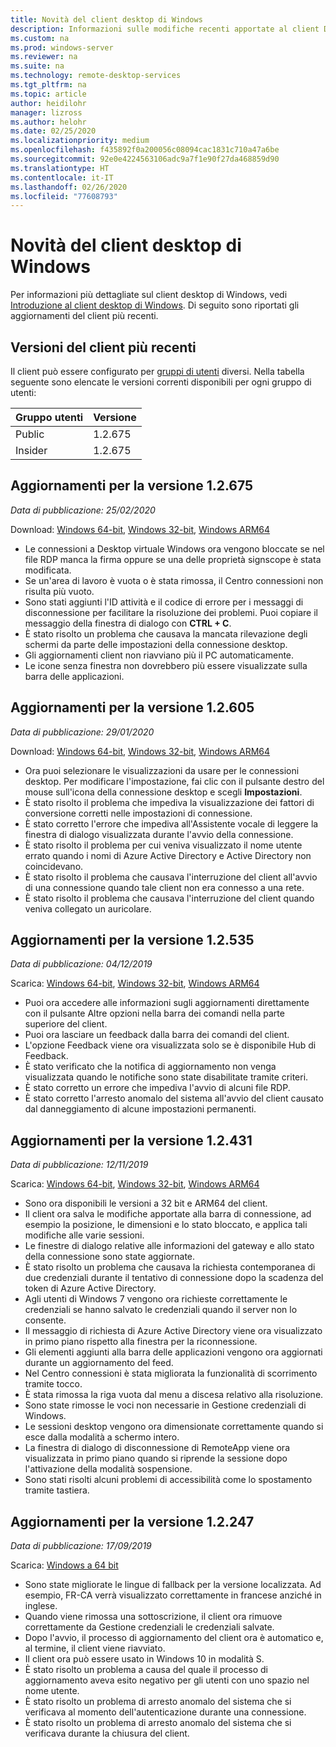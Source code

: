 ```yaml
---
title: Novità del client desktop di Windows
description: Informazioni sulle modifiche recenti apportate al client Desktop remoto per Windows Desktop
ms.custom: na
ms.prod: windows-server
ms.reviewer: na
ms.suite: na
ms.technology: remote-desktop-services
ms.tgt_pltfrm: na
ms.topic: article
author: heidilohr
manager: lizross
ms.author: helohr
ms.date: 02/25/2020
ms.localizationpriority: medium
ms.openlocfilehash: f435892f0a200056c08094cac1831c710a47a6be
ms.sourcegitcommit: 92e0e4224563106adc9a7f1e90f27da468859d90
ms.translationtype: HT
ms.contentlocale: it-IT
ms.lasthandoff: 02/26/2020
ms.locfileid: "77608793"
---
```

# <a name="whats-new-in-the-windows-desktop-client"></a>Novità del client desktop di Windows

Per informazioni più dettagliate sul client desktop di Windows, vedi [Introduzione al client desktop di Windows](windowsdesktop.md). Di seguito sono riportati gli aggiornamenti del client più recenti.

## <a name="latest-client-versions"></a>Versioni del client più recenti

Il client può essere configurato per [gruppi di utenti](windowsdesktop-admin.md#configure-user-groups) diversi. Nella tabella seguente sono elencate le versioni correnti disponibili per ogni gruppo di utenti:

|Gruppo utenti |Versione  |
|-----------|---------|
|Public     |1.2.675  |
|Insider    |1.2.675  |

## <a name="updates-for-version-12675"></a>Aggiornamenti per la versione 1.2.675

*Data di pubblicazione: 25/02/2020*

Download: [Windows 64-bit](https://query.prod.cms.rt.microsoft.com/cms/api/am/binary/RE4qeak), [Windows 32-bit](https://query.prod.cms.rt.microsoft.com/cms/api/am/binary/RE4qm7h), [Windows ARM64](https://query.prod.cms.rt.microsoft.com/cms/api/am/binary/RE4qm7g)

- Le connessioni a Desktop virtuale Windows ora vengono bloccate se nel file RDP manca la firma oppure se una delle proprietà signscope è stata modificata.
- Se un'area di lavoro è vuota o è stata rimossa, il Centro connessioni non risulta più vuoto.
- Sono stati aggiunti l'ID attività e il codice di errore per i messaggi di disconnessione per facilitare la risoluzione dei problemi. Puoi copiare il messaggio della finestra di dialogo con **CTRL + C**.
- È stato risolto un problema che causava la mancata rilevazione degli schermi da parte delle impostazioni della connessione desktop.
- Gli aggiornamenti client non riavviano più il PC automaticamente.
- Le icone senza finestra non dovrebbero più essere visualizzate sulla barra delle applicazioni.

## <a name="updates-for-version-12605"></a>Aggiornamenti per la versione 1.2.605

*Data di pubblicazione: 29/01/2020*

Download: [Windows 64-bit](https://query.prod.cms.rt.microsoft.com/cms/api/am/binary/RE4oHrD), [Windows 32-bit](https://query.prod.cms.rt.microsoft.com/cms/api/am/binary/RE4oJZs), [Windows ARM64](https://query.prod.cms.rt.microsoft.com/cms/api/am/binary/RE4oXhD)

- Ora puoi selezionare le visualizzazioni da usare per le connessioni desktop. Per modificare l'impostazione, fai clic con il pulsante destro del mouse sull'icona della connessione desktop e scegli **Impostazioni**.
- È stato risolto il problema che impediva la visualizzazione dei fattori di conversione corretti nelle impostazioni di connessione.
- È stato corretto l'errore che impediva all'Assistente vocale di leggere la finestra di dialogo visualizzata durante l'avvio della connessione.
- È stato risolto il problema per cui veniva visualizzato il nome utente errato quando i nomi di Azure Active Directory e Active Directory non coincidevano.
- È stato risolto il problema che causava l'interruzione del client all'avvio di una connessione quando tale client non era connesso a una rete.
- È stato risolto il problema che causava l'interruzione del client quando veniva collegato un auricolare.

## <a name="updates-for-version-12535"></a>Aggiornamenti per la versione 1.2.535

*Data di pubblicazione: 04/12/2019*

Scarica: [Windows 64-bit](https://query.prod.cms.rt.microsoft.com/cms/api/am/binary/RE4k7jH), [Windows 32-bit](https://query.prod.cms.rt.microsoft.com/cms/api/am/binary/RE4k7jL), [Windows ARM64](https://query.prod.cms.rt.microsoft.com/cms/api/am/binary/RE4k27O)

- Puoi ora accedere alle informazioni sugli aggiornamenti direttamente con il pulsante Altre opzioni nella barra dei comandi nella parte superiore del client.
- Puoi ora lasciare un feedback dalla barra dei comandi del client.
- L'opzione Feedback viene ora visualizzata solo se è disponibile Hub di Feedback.
- È stato verificato che la notifica di aggiornamento non venga visualizzata quando le notifiche sono state disabilitate tramite criteri.
- È stato corretto un errore che impediva l'avvio di alcuni file RDP.
- È stato corretto l'arresto anomalo del sistema all'avvio del client causato dal danneggiamento di alcune impostazioni permanenti.

## <a name="updates-for-version-12431"></a>Aggiornamenti per la versione 1.2.431

*Data di pubblicazione: 12/11/2019*

Scarica: [Windows 64-bit](https://query.prod.cms.rt.microsoft.com/cms/api/am/binary/RE48kow), [Windows 32-bit](https://query.prod.cms.rt.microsoft.com/cms/api/am/binary/RE48koA), [Windows ARM64](https://query.prod.cms.rt.microsoft.com/cms/api/am/binary/RE48zYj)

- Sono ora disponibili le versioni a 32 bit e ARM64 del client.
- Il client ora salva le modifiche apportate alla barra di connessione, ad esempio la posizione, le dimensioni e lo stato bloccato, e applica tali modifiche alle varie sessioni.
- Le finestre di dialogo relative alle informazioni del gateway e allo stato della connessione sono state aggiornate.
- È stato risolto un problema che causava la richiesta contemporanea di due credenziali durante il tentativo di connessione dopo la scadenza del token di Azure Active Directory.
- Agli utenti di Windows 7 vengono ora richieste correttamente le credenziali se hanno salvato le credenziali quando il server non lo consente.
- Il messaggio di richiesta di Azure Active Directory viene ora visualizzato in primo piano rispetto alla finestra per la riconnessione.
- Gli elementi aggiunti alla barra delle applicazioni vengono ora aggiornati durante un aggiornamento del feed.
- Nel Centro connessioni è stata migliorata la funzionalità di scorrimento tramite tocco.
- È stata rimossa la riga vuota dal menu a discesa relativo alla risoluzione.
- Sono state rimosse le voci non necessarie in Gestione credenziali di Windows.
- Le sessioni desktop vengono ora dimensionate correttamente quando si esce dalla modalità a schermo intero.
- La finestra di dialogo di disconnessione di RemoteApp viene ora visualizzata in primo piano quando si riprende la sessione dopo l'attivazione della modalità sospensione.
- Sono stati risolti alcuni problemi di accessibilità come lo spostamento tramite tastiera.

## <a name="updates-for-version-12247"></a>Aggiornamenti per la versione 1.2.247

*Data di pubblicazione: 17/09/2019*

Scarica: [Windows a 64 bit](https://query.prod.cms.rt.microsoft.com/cms/api/am/binary/RE3LkSa)

- Sono state migliorate le lingue di fallback per la versione localizzata. Ad esempio, FR-CA verrà visualizzato correttamente in francese anziché in inglese.
- Quando viene rimossa una sottoscrizione, il client ora rimuove correttamente da Gestione credenziali le credenziali salvate.
- Dopo l'avvio, il processo di aggiornamento del client ora è automatico e, al termine, il client viene riavviato.
- Il client ora può essere usato in Windows 10 in modalità S.
- È stato risolto un problema a causa del quale il processo di aggiornamento aveva esito negativo per gli utenti con uno spazio nel nome utente.
- È stato risolto un problema di arresto anomalo del sistema che si verificava al momento dell'autenticazione durante una connessione.
- È stato risolto un problema di arresto anomalo del sistema che si verificava durante la chiusura del client.
